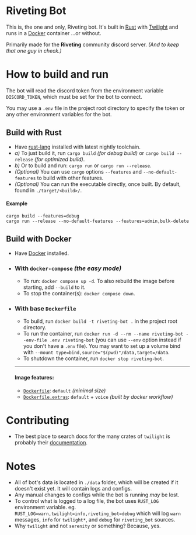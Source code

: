# Riveting Bot

This is, the one and only, Riveting bot.
It's built in [Rust][rust-lang] with [Twilight] and runs in a [Docker][docker] container ...or without.

Primarily made for the **Riveting** community discord server. _(And to keep that one guy in check.)_

# How to build and run

The bot will read the discord token from the environment variable `DISCORD_TOKEN`,
which must be set for the bot to connect.

You may use a `.env` file in the project root directory to specify the token
or any other environment variables for the bot.

## Build with Rust

- Have [rust-lang] installed with latest nightly toolchain.
- _a)_ To just build it, run `cargo build` _(for debug build)_ or `cargo build --release` _(for optimized build)_.
- _b)_ Or to build and run: `cargo run` or `cargo run --release`.
- _(Optional)_ You can use `cargo` options `--features` and `--no-default-features` to build with other features.
- _(Optional)_ You can run the executable directly, once built. By default, found in `./target/<build>/`.

#### Example

`cargo build --features=debug`<br>
`cargo run --release --no-default-features --features=admin,bulk-delete`

## Build with Docker

- Have [Docker] installed.

- ### With `docker-compose` _(the easy mode)_

  - To run: `docker compose up -d`. To also rebuild the image before starting, add `--build` to it.
  - To stop the container(s): `docker compose down`.

- ### With base `Dockerfile`

  - To build, run `docker build -t riveting-bot .` in the project root directory.
  - To run the container, run `docker run -d --rm --name riveting-bot --env-file .env riveting-bot`
    (you can use `--env` option instead if you don't have a `.env` file).
    You may want to set up a volume bind with `--mount type=bind,source="$(pwd)"/data,target=/data`.
  - To shutdown the container, run `docker stop riveting-bot`.

  ***

  #### Image features:

  - [`Dockerfile`](Dockerfile): `default` _(minimal size)_
  - [`Dockerfile.extras`](Dockerfile.extras): `default` + `voice` _(built by docker workflow)_

# Contributing

- The best place to search docs for the many crates of `twilight` is probably their [documentation][twilight-docs].

# Notes

- All of bot's data is located in `./data` folder, which will be created if it doesn't exist yet.
  It will contain logs and configs.
- Any manual changes to configs while the bot is running _may_ be lost.
- To control what is logged to a log file, the bot uses `RUST_LOG` environment variable.
  eg. `RUST_LOG=warn,twilight=info,riveting_bot=debug` which will log `warn` messages,
  `info` for `twilight*`, and `debug` for `riveting_bot` sources.
- Why `twilight` and not `serenity` or something? Because, yes.

[rust-lang]: https://www.rust-lang.org/
[twilight]: https://twilight.rs/
[twilight-docs]: https://api.twilight.rs/twilight/index.html
[docker]: https://www.docker.com/
